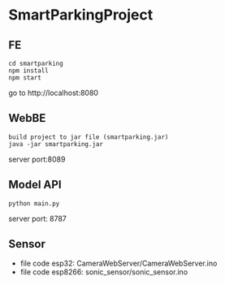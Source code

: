 # SmartParkingProject
## FE
```
cd smartparking
npm install
npm start
```
go to http://localhost:8080
## WebBE 
```
build project to jar file (smartparking.jar)
java -jar smartparking.jar
```
server port:8089
## Model API
```
python main.py
```
server port: 8787
## Sensor
- file code esp32: CameraWebServer/CameraWebServer.ino
- file code esp8266: sonic_sensor/sonic_sensor.ino
